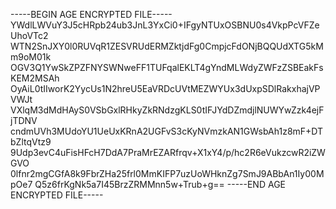 -----BEGIN AGE ENCRYPTED FILE-----
YWdlLWVuY3J5cHRpb24ub3JnL3YxCi0+IFgyNTUxOSBNU0s4VkpPcVFZeUhoVTc2
WTN2SnJXY0l0RUVqR1ZESVRUdERMZktjdFg0CmpjcFdONjBQQUdXTG5kMm9oM01k
OGV3Q1YwSkZPZFNYSWNweFF1TUFqalEKLT4gYndMLWdyZWFzZSBEakFsKEM2MSAh
OyAiL0tIIworK2YycUs1N2hreU5EaVRDcUVtMEZWYUx3dUxpSDlRakxhajVPVWJt
VXlqM3dMdHAyS0VSbGxlRHkyZkRNdzgKLS0tIFJYdDZmdjlNUWYwZzk4ejFjTDNV
cndmUVh3MUdoYU1UeUxKRnA2UGFvS3cKyNVmzkAN1GWsbAh1z8mF+DTbZltqVtz9
9Udp3evC4uFisHFcH7DdA7PraMrEZARfrqv+X1xY4/p/hc2R6eVukzcwR2iZWGVO
0lfnr2mgCGfA8k9FbrZHa25frl0MmKIFP7uzUoWHknZg7SmJ9ABbAn1Iy00MpOe7
Q5z6frKgNk5a7I45BrzZRMMnn5w+Trub+g==
-----END AGE ENCRYPTED FILE-----
